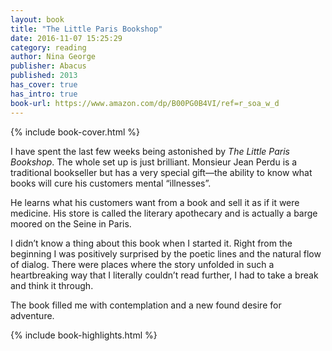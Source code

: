 ```yaml
---
layout: book
title: "The Little Paris Bookshop"
date: 2016-11-07 15:25:29
category: reading
author: Nina George
publisher: Abacus
published: 2013
has_cover: true
has_intro: true
book-url: https://www.amazon.com/dp/B00PG0B4VI/ref=r_soa_w_d
---
```

{% include book-cover.html %}

I have spent the last few weeks being astonished by _The Little Paris Bookshop_. The whole set up is just brilliant. Monsieur Jean Perdu is a traditional bookseller but has a very special gift—the ability to know what books will cure his customers mental “illnesses”.

He learns what his customers want from a book and sell it as if it were medicine. His store is called the literary apothecary and is actually a barge moored on the Seine in Paris.

I didn’t know a thing about this book when I started it. Right from the beginning I was positively surprised by the poetic lines and the natural flow of dialog. There were places where the story unfolded in such a heartbreaking way that I literally couldn’t read further, I had to take a break and think it through.

The book filled me with contemplation and a new found desire for adventure.

{% include book-highlights.html %}
